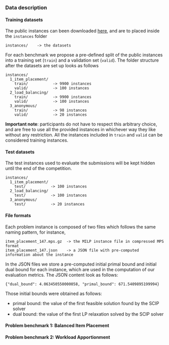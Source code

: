 ### Data description

#### Training datasets

The public instances can been downloaded 
[here](https://drive.google.com/file/d/1MytdY3IwX_aFRWdoc0mMfDN9Xg1EKUuq/view?usp=sharing),
and are to placed inside the `instances` folder
```
instances/    -> the datasets
```

For each benchmark we propose a pre-defined split of the public
instances into a training set (`train`) and a validation set (`valid`).
The folder structure after the datasets are set up looks as follows
```
instances/
  1_item_placement/
    train/           -> 9900 instances
    valid/           -> 100 instances
  2_load_balancing/
    train/           -> 9900 instances
    valid/           -> 100 instances
  3_anonymous/
    train/           -> 98 instances
    valid/           -> 20 instances
```

**Important note**: participants do not have to respect this arbitrary choice, and
are free to use all the provided instances in whichever way they like without any restriction.
All the instances included in `train` and `valid` can be considered training instances.

#### Test datasets

The test instances used to evaluate the submissions
will be kept hidden until the end of the competition.
```
instances/
  1_item_placement/
    test/           -> 100 instances
  2_load_balancing/
    test/           -> 100 instances
  3_anonymous/
    test/           -> 20 instances
```

#### File formats

Each problem instance is composed of two files which follows the same naming pattern, for instance,
```
item_placement_147.mps.gz  -> the MILP instance file in compressed MPS format
item_placement_147.json    -> a JSON file with pre-computed information about the instance
```

In the JSON files we store a pre-computed initial primal bound and initial dual bound
for each instance, which are used in the computation of our evaluation metrics. The JSON
content look as follows:
```
{"dual_bound": 4.063450550000058, "primal_bound": 671.5409895199994}
```

Those initial bounds were obtained as follows:
 - primal bound: the value of the first feasible solution found by the SCIP solver
 - dual bound: the value of the first LP relaxation solved by the SCIP solver

#### Problem benchmark 1: Balanced Item Placement

#### Problem benchmark 2: Workload Apportionment

